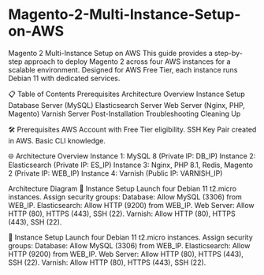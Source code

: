 # Magento-2-Multi-Instance-Setup-on-AWS
Magento 2 Multi-Instance Setup on AWS
This guide provides a step-by-step approach to deploy Magento 2 across four AWS instances for a scalable environment. Designed for AWS Free Tier, each instance runs Debian 11 with dedicated services.

📋 Table of Contents
Prerequisites
Architecture Overview
Instance Setup
Database Server (MySQL)
Elasticsearch Server
Web Server (Nginx, PHP, Magento)
Varnish Server
Post-Installation
Troubleshooting
Cleaning Up

🛠 Prerequisites
AWS Account with Free Tier eligibility.
SSH Key Pair created in AWS.
Basic CLI knowledge.

🌐 Architecture Overview
Instance 1: MySQL 8 (Private IP: DB_IP)
Instance 2: Elasticsearch (Private IP: ES_IP)
Instance 3: Nginx, PHP 8.1, Redis, Magento 2 (Private IP: WEB_IP)
Instance 4: Varnish (Public IP: VARNISH_IP)

Architecture Diagram
🚀 Instance Setup
Launch four Debian 11 t2.micro instances. Assign security groups:
Database: Allow MySQL (3306) from WEB_IP.
Elasticsearch: Allow HTTP (9200) from WEB_IP.
Web Server: Allow HTTP (80), HTTPS (443), SSH (22).
Varnish: Allow HTTP (80), HTTPS (443), SSH (22).

🚀 Instance Setup
Launch four Debian 11 t2.micro instances. Assign security groups:
Database: Allow MySQL (3306) from WEB_IP.
Elasticsearch: Allow HTTP (9200) from WEB_IP.
Web Server: Allow HTTP (80), HTTPS (443), SSH (22).
Varnish: Allow HTTP (80), HTTPS (443), SSH (22).

